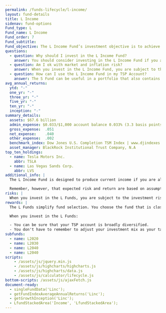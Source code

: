 ```yaml
---
permalink: /funds-lifecycle/l-income/
layout: fund-details
title: L Income
sidenav: fund-options
Fund_type: L
Fund_name: L Income
Fund_order: 7
Fund_subtitle:
Fund_objective: The L Income Fund’s investment objective is to achieve a low level of growth with a high emphasis on preservation of assets. Unlike the other four L Funds, the L Income Fund's asset allocation does not change quarterly. However, like the other funds, it is rebalanced daily to maintain its target investment mix.
questions:
  - question: Why should I invest in the L Income Fund?
    answer: You should consider investing in the L Income Fund if you are currently withdrawing money from your TSP account in monthly payments or you plan to begin withdrawing money before 2019.
  - question: Am I ok with market and inflation risk?
    answer: When you invest in the L Income Fund, you are subject to the investment risks associated with the G, F, C, S, and I funds. This means that the L Income Fund can have periods of gain and loss, just as the individual TSP funds do.
  - question: How can I use the L Income Fund in my TSP Account?
    answer: The S Fund can be useful in a portfolio that also contains stock funds that track other indexes. The C, S, and I Funds, for example, track different segments of the overall stock market without overlapping. By investing in all segments of the stock market (as opposed to just one), you reduce your exposure to market risk.
avg_annual_returns:
  ytd: "-"
  one_yr: "-"
  three_yr: "-"
  five_yr: "-"
  ten_yr: "-"
  inception: "-"
summary_details:
  assets: $67.6 billion
  admin_expense: $0.033/$1,000 account balance 0.033% (3.3 basis points)
  gross_expense:  .051
  net_expense:    .040
  other_expense:  .002
  benchmark_index: Dow Jones U.S. Completion TSM Index | www.djindexes.com
  asset_manager: BlackRock Institutional Trust Company, N.A
top_ten_holdings:
  - name: Tesla Motors Inc.
    abbr: TSLA
  - name: Las Vegas Sands Corp.
    abbr: LVS
additional_info: |
  The L Income Fund is designed to produce current income if you are already receiving money from your TSP account through monthly payments or if you plan to withdraw or to begin withdrawing from your account before 2019. The asset allocations are based on the investment consultant’s assumptions regarding future investment returns, inflation, economic growth, and interest rates. We review these assumptions at least annually to determine whether changes to the allocations are warranted.

  Remember, however, that expected risk and return are based on assumptions about future economic conditions and investment performance. There is no guaranteed rate of return for any period, either short-term or long-term. For the fund’s historical returns, visit [Share Price History](). Past performance does not guarantee future results.
risks: |
  When you invest in the L Funds, you are subject to the investment risks associated with the G, F, C, S, and I funds. Your account is not guaranteed against loss. The L Funds can have periods of gain and loss, just as the individual TSP funds do.
rewards: |
  The L Funds simplify fund selection. You choose the fund that is closest to your target date (or, if your target date falls between the target dates that are offered, you can split your account between the two target date funds closest to your time horizon).

  When you invest in the L Funds:

  - You can be sure that your TSP account is broadly diversified.
  - You don't have to remember to adjust your investment mix as your target date approaches - it's done for you.
subfunds:
  - name: L2020
  - name: L2030
  - name: L2040
  - name: L2040
scripts:
    - /assets/js/jquery.min.js
    - /assets/js/highcharts/highcharts.js
    - /assets/js/highcharts/data.js
    - /assets/js/calculator/lifecycle.js
bottom-scripts: /assets/js/ajaxFetch.js
document-ready:
  - singleFundData('Linc');
  - getFundIndexAverageAnnualReturns('Linc');
  - getGrowthInception('Linc');
  - LfundStackedArea('Income', 'LfundStackedArea');
---
```

